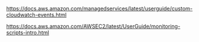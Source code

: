 https://docs.aws.amazon.com/managedservices/latest/userguide/custom-cloudwatch-events.html

https://docs.aws.amazon.com/AWSEC2/latest/UserGuide/monitoring-scripts-intro.html
